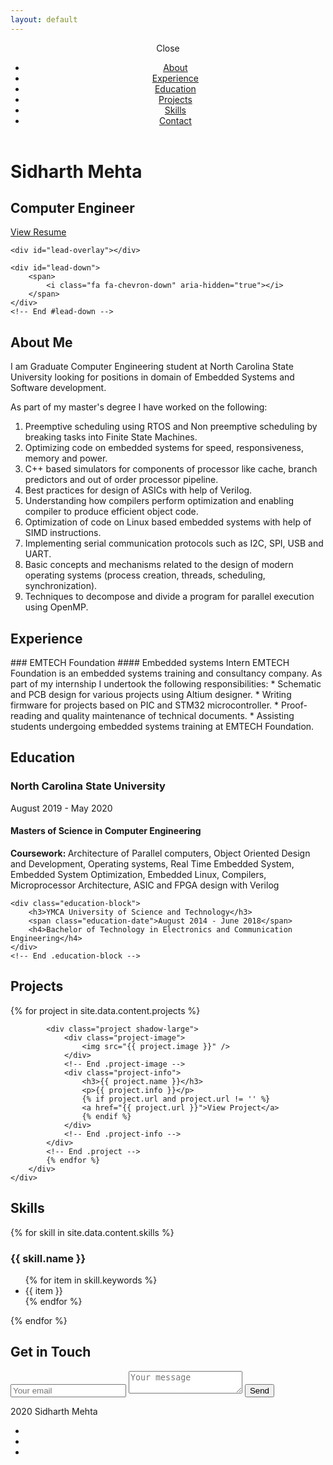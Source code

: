 ```yaml
---
layout: default
---
```


<div id="mobile-menu-open" class="shadow-large">
    <i class="fa fa-bars" aria-hidden="true"></i>
</div>
<!-- End #mobile-menu-toggle -->
<header>
    <div id="mobile-menu-close">
        <span>Close</span> <i class="fa fa-times" aria-hidden="true"></i>
    </div>
    <ul id="menu" class="shadow">
        <li>
            <a href="#about">About</a>
        </li>
        <li>
            <a href="#experience">Experience</a>
        </li>
        <li>
            <a href="#education">Education</a>
        </li>
        <li>
            <a href="#projects">Projects</a>
        </li>
        <li>
            <a href="#skills">Skills</a>
        </li>
        <li>
            <a href="#contact">Contact</a>
        </li>
    </ul>
</header>
<!-- End header -->

<div id="lead">
    <div id="lead-content">
        <h1>Sidharth Mehta</h1>
        <h2>Computer Engineer</h2>
        <a href="./documents/Sidharth Mehta.pdf" class="btn-rounded-white">View Resume</a>
    </div>
    <!-- End #lead-content -->

    <div id="lead-overlay"></div>

    <div id="lead-down">
        <span>
            <i class="fa fa-chevron-down" aria-hidden="true"></i>
        </span>
    </div>
    <!-- End #lead-down -->
</div>
<!-- End #lead -->

<div id="about">
    <div class="container">
        <div class="row">
            <div class="col-md-4">
                <h2 class="heading">About Me</h2>
            </div>
<div class="col-md-8" markdown="1">
I am Graduate Computer Engineering student at North Carolina State University looking for positions in domain of Embedded Systems and Software development.

As part of my master's degree I have worked on the following:
1. Preemptive scheduling using RTOS and Non preemptive scheduling by breaking tasks into Finite State Machines.
1. Optimizing code on embedded systems for speed, responsiveness, memory and power.
1. C++ based simulators for components of processor like cache, branch predictors and out of order processor pipeline.
1. Best practices for design of ASICs with help of Verilog.
1. Understanding how compilers perform optimization and enabling compiler to produce efficient object code.
1. Optimization of code on Linux based embedded systems with help of SIMD instructions.
1. Implementing serial communication protocols such as I2C, SPI, USB and UART.
1. Basic concepts and mechanisms related to the design of modern operating systems (process creation, threads, scheduling, synchronization).
1. Techniques to decompose and divide a program for parallel execution using OpenMP.
</div>
        </div>
    </div>
</div>
<!-- End #about -->

<div id="experience" class="background-alt">
    <h2 class="heading">Experience</h2>
    <div id="experience-timeline">
        <div data-date="June 2017 – November 2017">
<div markdown="1">
### EMTECH Foundation
#### Embedded systems Intern
EMTECH Foundation is an embedded systems training and consultancy company. As part of my internship I undertook the following responsibilities:
* Schematic and PCB design for various projects using Altium designer.
* Writing firmware for projects based on PIC and STM32 microcontroller.
* Proof-reading and quality maintenance of technical documents.
* Assisting students undergoing embedded systems training at EMTECH Foundation.
</div>
        </div>
    </div>
</div>
<!-- End #experience -->

<div id="education">
    <h2 class="heading">Education</h2>
    <div class="education-block">
        <h3>North Carolina State University</h3>
        <span class="education-date">August 2019 - May 2020</span>
        <h4>Masters of Science in Computer Engineering</h4>
        <p>
            <b>Coursework: </b>
            Architecture of Parallel computers, Object Oriented Design and Development, Operating systems, Real Time Embedded System, Embedded System Optimization, Embedded Linux, Compilers, Microprocessor Architecture, ASIC and FPGA design with Verilog
        </p>
    </div>
    <!-- End .education-block -->

    <div class="education-block">
        <h3>YMCA University of Science and Technology</h3>
        <span class="education-date">August 2014 - June 2018</span>
        <h4>Bachelor of Technology in Electronics and Communication Engineering</h4>
    </div>
    <!-- End .education-block -->
</div>
<!-- End #education -->

<div id="projects" class="background-alt">
    <h2 class="heading">Projects</h2>
    <div class="container">
        <div class="row">
            {% for project in site.data.content.projects %}

            <div class="project shadow-large">
                <div class="project-image">
                    <img src="{{ project.image }}" />
                </div>
                <!-- End .project-image -->
                <div class="project-info">
                    <h3>{{ project.name }}</h3>
                    <p>{{ project.info }}</p>
                    {% if project.url and project.url != '' %}
                    <a href="{{ project.url }}">View Project</a>
                    {% endif %}
                </div>
                <!-- End .project-info -->
            </div>
            <!-- End .project -->
            {% endfor %}
        </div>
    </div>
</div>
<!-- End #projects -->

<div id="skills">
    <h2 class="heading">Skills</h2>
    {% for skill in site.data.content.skills %}
        <h3>{{ skill.name }}</h3>
        <ul>
        {% for item in skill.keywords %}
            <li>{{ item }}</li>
        {% endfor %}
        </ul>
    {% endfor %}
</div>
<!-- End #skills -->

<div id="contact">
    <h2>Get in Touch</h2>
    <div id="contact-form">
        <form method="POST" action="https://formspree.io/sidharthmehta@outlook.com">
            <input type="hidden" name="_subject" value="Contact request from personal website" />
            <input type="email" name="_replyto" placeholder="Your email" required>
            <textarea name="message" placeholder="Your message" required></textarea>
            <button type="submit">Send</button>
        </form>
    </div>
    <!-- End #contact-form -->
</div>
<!-- End #contact -->

<footer>
    <div class="container">
        <div class="row">
            <div class="col-sm-5 copyright">
                <p>
                    2020 Sidharth Mehta
                </p>
            </div>
            <div class="col-sm-2 top">
                <span id="to-top">
                    <i class="fa fa-chevron-up" aria-hidden="true"></i>
                </span>
            </div>
            <div class="col-sm-5 social">
                <ul>
                    <li>
                        <a href="https://github.com/SidharthMehta" target="_blank"><i class="fa fa-github"
                                aria-hidden="true"></i></a>
                    </li>
                    <li>
                        <a href="https://www.linkedin.com/in/sidharthmehta1996/" target="_blank"><i class="fa fa-linkedin"
                                aria-hidden="true"></i></a>
                    </li>
                    <li>
                        <a href="mailto:sidharthmehta@outlook.com" target="_blank"> <i class="fa fa-envelope" aria-hidden="true"></i> </a>
                    </li>
                </ul>
            </div>
        </div>
    </div>
</footer>
<!-- End footer -->

<script src="https://ajax.googleapis.com/ajax/libs/jquery/1.12.4/jquery.min.js"></script>
<script src="js/scripts.min.js"></script>

